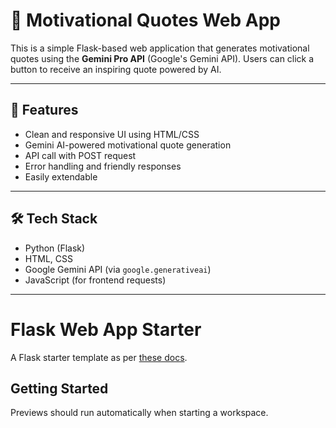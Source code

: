 # 🌟 Motivational Quotes Web App

This is a simple Flask-based web application that generates motivational quotes using the **Gemini Pro API** (Google's Gemini API). Users can click a button to receive an inspiring quote powered by AI.


---

## 🚀 Features

- Clean and responsive UI using HTML/CSS
- Gemini AI-powered motivational quote generation
- API call with POST request
- Error handling and friendly responses
- Easily extendable

---

## 🛠️ Tech Stack

- Python (Flask)
- HTML, CSS
- Google Gemini API (via `google.generativeai`)
- JavaScript (for frontend requests)

---





# Flask Web App Starter

A Flask starter template as per [these docs](https://flask.palletsprojects.com/en/3.0.x/quickstart/#a-minimal-application).

## Getting Started

Previews should run automatically when starting a workspace.